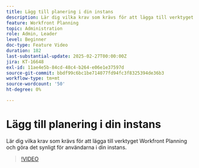 ```yaml
---
title: Lägg till planering i din instans
description: Lär dig vilka krav som krävs för att lägga till verktyget Workfront Planning och göra det synligt för användarna i din instans.
feature: Workfront Planning
topic: Administration
role: Admin, Leader
level: Beginner
doc-type: Feature Video
duration: 182
last-substantial-update: 2025-02-27T00:00:00Z
jira: KT-16648
exl-id: 11ae4e5b-84cd-48c4-b264-e06e1e37597d
source-git-commit: bbdf99c6bc1be714077fd94fc3f8325394de36b3
workflow-type: tm+mt
source-wordcount: '50'
ht-degree: 0%

---
```


# Lägg till planering i din instans

Lär dig vilka krav som krävs för att lägga till verktyget Workfront Planning och göra det synligt för användarna i din instans.

>[!VIDEO](https://video.tv.adobe.com/v/3447970/?learn=on&enablevpops=1&captions=swe)
